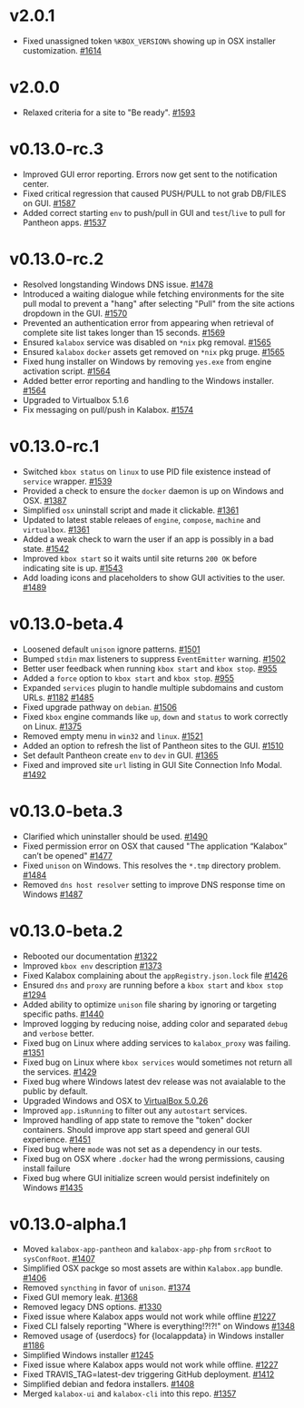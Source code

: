 v2.0.1
======

* Fixed unassigned token `%KBOX_VERSION%` showing up in OSX installer customization. [#1614](https://github.com/kalabox/kalabox/issues/1614)

v2.0.0
======

* Relaxed criteria for a site to "Be ready". [#1593](https://github.com/kalabox/kalabox/issues/1593)

v0.13.0-rc.3
============

* Improved GUI error reporting. Errors now get sent to the notification center.
* Fixed critical regression that caused PUSH/PULL to not grab DB/FILES on GUI. [#1587](https://github.com/kalabox/kalabox/issues/1587)
* Added correct starting `env` to push/pull in GUI and `test`/`live` to pull for Pantheon apps. [#1537](https://github.com/kalabox/kalabox/issues/1587)

v0.13.0-rc.2
============

* Resolved longstanding Windows DNS issue. [#1478](https://github.com/kalabox/kalabox/issues/1478)
* Introduced a waiting dialogue while fetching environments for the site pull modal to prevent a "hang" after selecting "Pull" from the site actions dropdown in the GUI. [#1570](https://github.com/kalabox/kalabox/issues/1570)
* Prevented an authentication error from appearing when retrieval of complete site list takes longer than 15 seconds. [#1569](https://github.com/kalabox/kalabox/issues/1569)
* Ensured `kalabox` service was disabled on `*nix` pkg removal. [#1565](https://github.com/kalabox/kalabox/issues/1565)
* Ensured `kalabox` `docker` assets get removed on `*nix` pkg pruge. [#1565](https://github.com/kalabox/kalabox/issues/1565)
* Fixed hung installer on Windows by removing `yes.exe` from engine activation script. [#1564](https://github.com/kalabox/kalabox/issues/1564)
* Added better error reporting and handling to the Windows installer. [#1564](https://github.com/kalabox/kalabox/issues/1564)
* Upgraded to Virtualbox 5.1.6
* Fix messaging on pull/push in Kalabox. [#1574](https://github.com/kalabox/kalabox/issues/1574)

v0.13.0-rc.1
============

* Switched `kbox status` on `linux` to use PID file existence instead of `service` wrapper. [#1539](https://github.com/kalabox/kalabox/issues/1539)
* Provided a check to ensure the `docker` daemon is up on Windows and OSX. [#1387](https://github.com/kalabox/kalabox/issues/1387)
* Simplified `osx` uninstall script and made it clickable. [#1361](https://github.com/kalabox/kalabox/issues/1361)
* Updated to latest stable releaes of `engine`, `compose`, `machine` and `virtualbox`. [#1361](https://github.com/kalabox/kalabox/issues/1361)
* Added a weak check to warn the user if an app is possibly in a bad state. [#1542](https://github.com/kalabox/kalabox/issues/1542)
* Improved `kbox start` so it waits until site returns `200 OK` before indicating site is up. [#1543](https://github.com/kalabox/kalabox/issues/1543)
* Add loading icons and placeholders to show GUI activities to the user. [#1489](https://github.com/kalabox/kalabox/issues/1489)

v0.13.0-beta.4
==============

* Loosened default `unison` ignore patterns. [#1501](https://github.com/kalabox/kalabox/issues/1501)
* Bumped `stdin` max listeners to suppress `EventEmitter` warning. [#1502](https://github.com/kalabox/kalabox/issues/1502)
* Better user feedback when running `kbox start` and `kbox stop`. [#955](https://github.com/kalabox/kalabox/issues/955)
* Added a `force` option to `kbox start` and `kbox stop`. [#955](https://github.com/kalabox/kalabox/issues/955)
* Expanded `services` plugin to handle multiple subdomains and custom URLs. [#1182](https://github.com/kalabox/kalabox/issues/1182) [#1485](https://github.com/kalabox/kalabox/issues/1485)
* Fixed upgrade pathway on `debian`. [#1506](https://github.com/kalabox/kalabox/issues/1506)
* Fixed `kbox` engine commands like `up`, `down` and `status` to work correctly on Linux. [#1375](https://github.com/kalabox/kalabox/issues/1375)
* Removed empty menu in `win32` and `linux`. [#1521](https://github.com/kalabox/kalabox/issues/1521)
* Added an option to refresh the list of Pantheon sites to the GUI. [#1510](https://github.com/kalabox/kalabox/issues/1510)
* Set default Pantheon create `env` to `dev` in GUI. [#1365](https://github.com/kalabox/kalabox/issues/1365)
* Fixed and improved site `url` listing in GUI Site Connection Info Modal. [#1492](https://github.com/kalabox/kalabox/issues/1492)

v0.13.0-beta.3
==============

* Clarified which uninstaller should be used. [#1490](https://github.com/kalabox/kalabox/issues/1490)
* Fixed permission error on OSX that caused "The application “Kalabox” can’t be opened" [#1477](https://github.com/kalabox/kalabox/issues/1477)
* Fixed `unison` on Windows. This resolves the `*.tmp` directory problem. [#1484](https://github.com/kalabox/kalabox/issues/1484)
* Removed `dns host resolver` setting to improve DNS response time on Windows [#1487](https://github.com/kalabox/kalabox/issues/1487)

v0.13.0-beta.2
==============

* Rebooted our documentation [#1322](https://github.com/kalabox/kalabox/issues/1322)
* Improved `kbox env` description [#1373](https://github.com/kalabox/kalabox/issues/1373)
* Fixed Kalabox complaining about the `appRegistry.json.lock` file [#1426](https://github.com/kalabox/kalabox/issues/1426)
* Ensured `dns` and `proxy` are running before a `kbox start` and `kbox stop` [#1294](https://github.com/kalabox/kalabox/issues/1294)
* Added ability to optimize `unison` file sharing by ignoring or targeting specific paths. [#1440](https://github.com/kalabox/kalabox/issues/1440)
* Improved logging by reducing noise, adding color and separated `debug` and `verbose` better.
* Fixed bug on Linux where adding services to `kalabox_proxy` was failing. [#1351](https://github.com/kalabox/kalabox/issues/1351)
* Fixed bug on Linux where `kbox services` would sometimes not return all the services. [#1429](https://github.com/kalabox/kalabox/issues/1429)
* Fixed bug where Windows latest dev release was not avaialable to the public by default.
* Upgraded Windows and OSX to [VirtualBox 5.0.26](https://www.virtualbox.org/wiki/Download_Old_Builds_5_0)
* Improved `app.isRunning` to filter out any `autostart` services.
* Improved handling of app state to remove the "token" docker containers. Should improve app start speed and general GUI experience. [#1451](https://github.com/kalabox/kalabox/issues/1451)
* Fixed bug where `mode` was not set as a dependency in our tests.
* Fixed bug on OSX where `.docker` had the wrong permissions, causing install failure
* Fixed bug where GUI initialize screen would persist indefinitely on Windows [#1435](https://github.com/kalabox/kalabox/issues/1435)

v0.13.0-alpha.1
===============

* Moved `kalabox-app-pantheon` and `kalabox-app-php` from `srcRoot` to `sysConfRoot`. [#1407](https://github.com/kalabox/kalabox/issues/1407)
* Simplified OSX packge so most assets are within `Kalabox.app` bundle. [#1406](https://github.com/kalabox/kalabox/issues/1406)
* Removed `syncthing` in favor of `unison`. [#1374](https://github.com/kalabox/kalabox/issues/1374)
* Fixed GUI memory leak. [#1368](https://github.com/kalabox/kalabox/issues/1368)
* Removed legacy DNS options. [#1330](https://github.com/kalabox/kalabox/issues/1330)
* Fixed issue where Kalabox apps would not work while offline [#1227](https://github.com/kalabox/kalabox/issues/1227)
* Fixed CLI falsely reporting "Where is everything!?!?!" on Windows [#1348](https://github.com/kalabox/kalabox/issues/1348)
* Removed usage of {userdocs} for {localappdata} in Windows installer [#1186](https://github.com/kalabox/kalabox/issues/1186)
* Simplified Windows installer [#1245](https://github.com/kalabox/kalabox/issues/1245)
* Fixed issue where Kalabox apps would not work while offline. [#1227](https://github.com/kalabox/kalabox/issues/1227)
* Fixed TRAVIS_TAG=latest-dev triggering GitHub deployment. [#1412](https://github.com/kalabox/kalabox/issues/1412)
* Simplified debian and fedora installers. [#1408](https://github.com/kalabox/kalabox/issues/1408)
* Merged `kalabox-ui` and `kalabox-cli` into this repo. [#1357](https://github.com/kalabox/kalabox/issues/1357)
